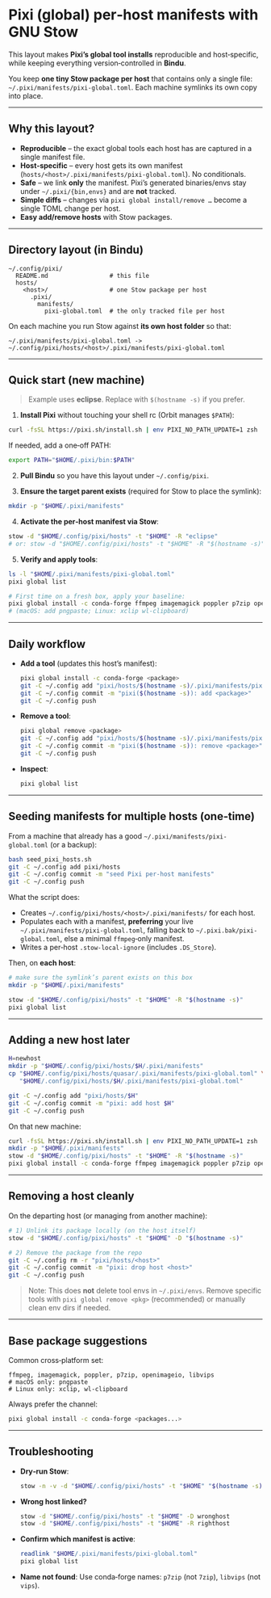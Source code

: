 # Pixi (global) per‑host manifests with GNU Stow

This layout makes **Pixi’s global tool installs** reproducible and host‑specific, while keeping everything version‑controlled in **Bindu**.

You keep **one tiny Stow package per host** that contains only a single file:
`~/.pixi/manifests/pixi-global.toml`. Each machine symlinks its own copy into place.

---

## Why this layout?

- **Reproducible** – the exact global tools each host has are captured in a single manifest file.
- **Host‑specific** – every host gets its own manifest (`hosts/<host>/.pixi/manifests/pixi-global.toml`). No conditionals.
- **Safe** – we link **only** the manifest. Pixi’s generated binaries/envs stay under `~/.pixi/{bin,envs}` and are **not** tracked.
- **Simple diffs** – changes via `pixi global install/remove …` become a single TOML change per host.
- **Easy add/remove hosts** with Stow packages.

---

## Directory layout (in Bindu)

```
~/.config/pixi/
  README.md                 # this file
  hosts/
    <host>/                 # one Stow package per host
      .pixi/
        manifests/
          pixi-global.toml  # the only tracked file per host
```

On each machine you run Stow against **its own host folder** so that:

```
~/.pixi/manifests/pixi-global.toml -> ~/.config/pixi/hosts/<host>/.pixi/manifests/pixi-global.toml
```

---

## Quick start (new machine)

> Example uses **eclipse**. Replace with `$(hostname -s)` if you prefer.

1) **Install Pixi** without touching your shell rc (Orbit manages `$PATH`):

```bash
curl -fsSL https://pixi.sh/install.sh | env PIXI_NO_PATH_UPDATE=1 zsh   # (or ... | env PIXI_NO_PATH_UPDATE=1 bash)
```

If needed, add a one‑off PATH:
```bash
export PATH="$HOME/.pixi/bin:$PATH"
```

2) **Pull Bindu** so you have this layout under `~/.config/pixi`.

3) **Ensure the target parent exists** (required for Stow to place the symlink):
```bash
mkdir -p "$HOME/.pixi/manifests"
```

4) **Activate the per‑host manifest via Stow**:
```bash
stow -d "$HOME/.config/pixi/hosts" -t "$HOME" -R "eclipse"
# or: stow -d "$HOME/.config/pixi/hosts" -t "$HOME" -R "$(hostname -s)"
```

5) **Verify and apply tools**:
```bash
ls -l "$HOME/.pixi/manifests/pixi-global.toml"
pixi global list

# First time on a fresh box, apply your baseline:
pixi global install -c conda-forge ffmpeg imagemagick poppler p7zip openimageio libvips
# (macOS: add pngpaste; Linux: xclip wl-clipboard)
```

---

## Daily workflow

- **Add a tool** (updates this host’s manifest):
  ```bash
  pixi global install -c conda-forge <package>
  git -C ~/.config add "pixi/hosts/$(hostname -s)/.pixi/manifests/pixi-global.toml"
  git -C ~/.config commit -m "pixi($(hostname -s)): add <package>"
  git -C ~/.config push
  ```

- **Remove a tool**:
  ```bash
  pixi global remove <package>
  git -C ~/.config add "pixi/hosts/$(hostname -s)/.pixi/manifests/pixi-global.toml"
  git -C ~/.config commit -m "pixi($(hostname -s)): remove <package>"
  git -C ~/.config push
  ```

- **Inspect**:
  ```bash
  pixi global list
  ```

---

## Seeding manifests for multiple hosts (one‑time)

From a machine that already has a good `~/.pixi/manifests/pixi-global.toml` (or a backup):

```bash
bash seed_pixi_hosts.sh
git -C ~/.config add pixi/hosts
git -C ~/.config commit -m "seed Pixi per-host manifests"
git -C ~/.config push
```

What the script does:
- Creates `~/.config/pixi/hosts/<host>/.pixi/manifests/` for each host.
- Populates each with a manifest, **preferring** your live `~/.pixi/manifests/pixi-global.toml`,
  falling back to `~/.pixi.bak/pixi-global.toml`, else a minimal `ffmpeg`‑only manifest.
- Writes a per‑host `.stow-local-ignore` (includes `.DS_Store`).

Then, on **each host**:
```bash
# make sure the symlink’s parent exists on this box
mkdir -p "$HOME/.pixi/manifests"

stow -d "$HOME/.config/pixi/hosts" -t "$HOME" -R "$(hostname -s)"
pixi global list
```

---

## Adding a new host later

```bash
H=newhost
mkdir -p "$HOME/.config/pixi/hosts/$H/.pixi/manifests"
cp "$HOME/.config/pixi/hosts/quasar/.pixi/manifests/pixi-global.toml" \
   "$HOME/.config/pixi/hosts/$H/.pixi/manifests/pixi-global.toml"

git -C ~/.config add "pixi/hosts/$H"
git -C ~/.config commit -m "pixi: add host $H"
git -C ~/.config push
```

On that new machine:
```bash
curl -fsSL https://pixi.sh/install.sh | env PIXI_NO_PATH_UPDATE=1 zsh
mkdir -p "$HOME/.pixi/manifests"
stow -d "$HOME/.config/pixi/hosts" -t "$HOME" -R "$(hostname -s)"
pixi global install -c conda-forge ffmpeg imagemagick poppler p7zip openimageio libvips  # if fresh
```

---

## Removing a host cleanly

On the departing host (or managing from another machine):

```bash
# 1) Unlink its package locally (on the host itself)
stow -d "$HOME/.config/pixi/hosts" -t "$HOME" -D "$(hostname -s)"

# 2) Remove the package from the repo
git -C ~/.config rm -r "pixi/hosts/<host>"
git -C ~/.config commit -m "pixi: drop host <host>"
git -C ~/.config push
```

> Note: This does **not** delete tool envs in `~/.pixi/envs`. Remove specific tools with
> `pixi global remove <pkg>` (recommended) or manually clean env dirs if needed.

---

## Base package suggestions

Common cross‑platform set:
```text
ffmpeg, imagemagick, poppler, p7zip, openimageio, libvips
# macOS only: pngpaste
# Linux only: xclip, wl-clipboard
```

Always prefer the channel:
```bash
pixi global install -c conda-forge <packages...>
```

---

## Troubleshooting

- **Dry‑run Stow**:
  ```bash
  stow -n -v -d "$HOME/.config/pixi/hosts" -t "$HOME" "$(hostname -s)"
  ```

- **Wrong host linked?**
  ```bash
  stow -d "$HOME/.config/pixi/hosts" -t "$HOME" -D wronghost
  stow -d "$HOME/.config/pixi/hosts" -t "$HOME" -R righthost
  ```

- **Confirm which manifest is active**:
  ```bash
  readlink "$HOME/.pixi/manifests/pixi-global.toml"
  pixi global list
  ```

- **Name not found**:
  Use conda‑forge names: `p7zip` (not `7zip`), `libvips` (not `vips`).
